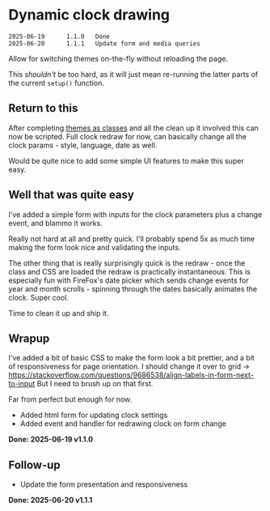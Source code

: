Dynamic clock drawing
=====================
```
2025-06-19		1.1.0	Done
2025-06-20		1.1.1	Update form and media queries
```

Allow for switching themes on-the-fly without reloading the page.

This *shouldn't* be too hard, as it will just mean re-running the latter parts of the current `setup()` function.


Return to this
--------------

After completing [themes as classes](<[done]/23 - themes as classes.md>) and all the clean up it involved this can now be scripted.
Full clock redraw for now, can basically change all the clock params - style, language, date as well.

Would be quite nice to add some simple UI features to make this super easy.


Well that was quite easy
------------------------

I've added a simple form with inputs for the clock parameters plus a change event, and blammo it works.

Really not hard at all and pretty quick.
I'll probably spend 5x as much time making the form look nice and validating the inputs.

The other thing that is really surprisingly quick is the redraw - once the class and CSS are loaded the redraw is practically instantaneous.
This is especially fun with FireFox's date picker which sends change events for year and month scrolls - spinning through the dates basically animates the clock.
Super cool.

Time to clean it up and ship it.


Wrapup
------

I've added a bit of basic CSS to make the form look a bit prettier, and a bit of responsiveness for page orientation.
I should change it over to grid -> https://stackoverflow.com/questions/9686538/align-labels-in-form-next-to-input
But I need to brush up on that first.

Far from perfect but enough for now.

* Added html form for updating clock settings
* Added event and handler for redrawing clock on form change


**Done: 2025-06-19 v1.1.0**


Follow-up
---------

* Update the form presentation and responsiveness

**Done: 2025-06-20 v1.1.1**